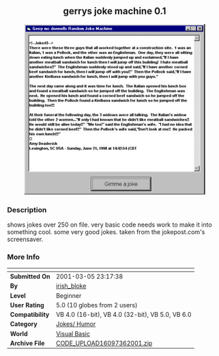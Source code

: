 ﻿<div align="center">

## gerrys joke machine 0\.1

<img src="PIC2001361343459227.jpg">
</div>

### Description

shows jokes over 250 on file. very basic code needs work to make it into something cool. some very good jokes. taken from the jokepost.com's screensaver.
 
### More Info
 


<span>             |<span>
---                |---
**Submitted On**   |2001-03-05 23:17:38
**By**             |[irish\_bloke](https://github.com/Planet-Source-Code/PSCIndex/blob/master/ByAuthor/irish-bloke.md)
**Level**          |Beginner
**User Rating**    |5.0 (10 globes from 2 users)
**Compatibility**  |VB 4\.0 \(16\-bit\), VB 4\.0 \(32\-bit\), VB 5\.0, VB 6\.0
**Category**       |[Jokes/ Humor](https://github.com/Planet-Source-Code/PSCIndex/blob/master/ByCategory/jokes-humor__1-40.md)
**World**          |[Visual Basic](https://github.com/Planet-Source-Code/PSCIndex/blob/master/ByWorld/visual-basic.md)
**Archive File**   |[CODE\_UPLOAD16097362001\.zip](https://github.com/Planet-Source-Code/irish-bloke-gerrys-joke-machine-0-1__1-21553/archive/master.zip)








